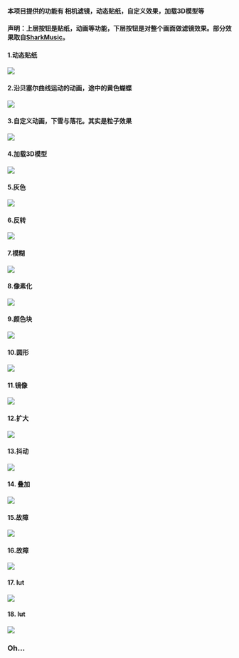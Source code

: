 #### 本项目提供的功能有 相机滤镜，动态贴纸，自定义效果，加载3D模型等

#### 声明：上层按钮是贴纸，动画等功能，下层按钮是对整个画面做滤镜效果。部分效果取自[SharkMusic](https://github.com/shark-dynamics/shark-music-visualizer-android)。

#### 1.动态贴纸
![](docs/anim2.jpg)

#### 2.沿贝塞尔曲线运动的动画，途中的黄色蝴蝶
![](docs/anim1.jpg)

#### 3.自定义动画，下雪与落花。其实是粒子效果
![](docs/anim5.jpg)

#### 4.加载3D模型
![](docs/anim7.jpg)

#### 5.灰色
![](docs/effect_gray.jpg)

#### 6.反转
![](docs/effect_inverse.jpg)

#### 7.模糊
![](docs/effect_blur.jpg)

#### 8.像素化
![](docs/effect_pixel.jpg)

#### 9.颜色块
![](docs/effect_region.jpg)

#### 10.圆形
![](docs/effect_circle.jpg)

#### 11.镜像
![](docs/effect_mirror.jpg)

#### 12.扩大
![](docs/effect_expand.jpg)

#### 13.抖动
![](docs/effect_shake.jpg)

#### 14. 叠加
![](docs/effect_sp.jpg)

#### 15.故障
![](docs/effect_cbpk1.jpg)

#### 16.故障
![](docs/effect_cbpk2.jpg)

#### 17. lut
![](docs/effect_lut1.jpg)

#### 18. lut
![](docs/effect_lut2.jpg)

### Oh...